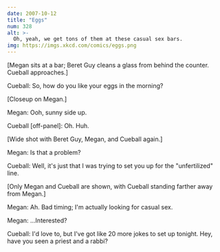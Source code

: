 ```yaml
---
date: 2007-10-12
title: "Eggs"
num: 328
alt: >-
  Oh, yeah, we get tons of them at these casual sex bars.
img: https://imgs.xkcd.com/comics/eggs.png
---
```

[Megan sits at a bar; Beret Guy cleans a glass from behind the counter. Cueball approaches.]

Cueball: So, how do you like your eggs in the morning?

[Closeup on Megan.]

Megan: Ooh, sunny side up.

Cueball [off-panel]: Oh. Huh.

[Wide shot with Beret Guy, Megan, and Cueball again.]

Megan: Is that a problem?

Cueball: Well, it's just that I was trying to set you up for the "unfertilized" line.

[Only Megan and Cueball are shown, with Cueball standing farther away from Megan.]

Megan: Ah. Bad timing; I'm actually looking for casual sex.

Megan: ...Interested?

Cueball: I'd love to, but I've got like 20 more jokes to set up tonight. Hey, have you seen a priest and a rabbi?